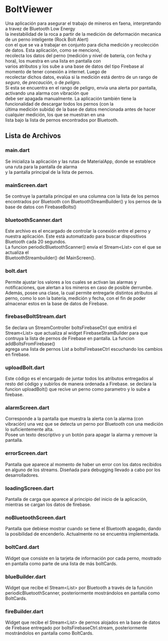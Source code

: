 # BoltViewer

Una aplicación para asegurar el trabajo de mineros en faena, interpretando a travez de Bluetooth Low Energy  
la inestabilidad de la roca a partir de la medición de deformación mecanica de un perno inteligente (Rock Bolt Alert)  
con el que se va a trabajar en conjunto para dicha medición y recolección de datos. Esta aplicación, como se mencionó,  
recolecta los datos del perno (medición y nivel de batería, con fecha y hora), los muestra en una lista en pantalla con   
varios atributos y los sube a una base de datos del tipo Firebase al momento de tener conexión a internet. Luego de  
recolectar dichos datos, evalúa si la medición está dentro de un rango de *seguro*, de *precaución*, o de *peligro*.  
Si esta se encuentra en el rango de peligro, envía una alerta por pantalla, activando una alarma con vibración que  
debe ser apagada manualmente. La aplicación también tiene la funcionalidad de descargar todos los pernos (con la  
última medición subida) de la base de datos mencionada antes de hacer cualquier medición, los que se muestran en una  
lista bajo la lista de pernos encontrados por Bluetooth.

## Lista de Archivos

### main.dart

Se inicializa la aplicación y las rutas de MaterialApp, donde se establece una ruta para la pantalla de alarma  
y la pantalla principal de la lista de pernos.

### mainScreen.dart

Se contruye la pantalla principal en una columna con la lista de los pernos encontrados por Bluetooth con BluetoothStreamBuilder() y los pernos de la base de datos con FirebaseBolts()

### bluetoothScanner.dart

Este archivo es el encargado de controlar la conexión entre el perno y nuestra aplicación. Este está automatizado para buscar dispositivos Bluetooth cada 20 segundos.  
La funcion periodicBluetoothScanner() envía el Stream<List<Bolt>> con el que se actualiza el   
BluetoothStreambuilder() del MainScreen().

### bolt.dart

Permite ajustar los valores a los cuales se activan las alarmas y notificaciones, que alertan a los mineros en caso de posible derrumbe. Además, posee una clase, la cual   permite entregarle distintos atributos al perno, como lo son la batería, medición y fecha, con el fin de poder almacenar estos en la base de datos de Firebase.

### firebaseBoltStream.dart

Se declara un StreamController boltsFirebaseCtrl que emitirá el Stream<List<Bolt>> que actualiza al widget FirebaseStramBuilder para que contruya la lista de pernos de Firebase en pantalla. La funcion addBoltsFromFirebase()  
agrega una lista de pernos List<Bolt> a boltsFirebaseCtrl escuchando los cambios en firebase.

### uploadBolt.dart

Este código es el encargado de juntar todos los atributos entregados al resto del código y subirlos de manera ordenada a Firebase. se declara la funcion uploadBolt() que recive un perno como parametro y lo sube a firebase.

### alarmScreen.dart

Corresponde a la pantalla que muestra la alerta con la alarma (con vibración) una vez que se detecta un perno por Bluetooth con una medición lo suficientemente alta.  
Posee un texto descriptivo y un botón para apagar la alarma y remover la pantalla.

### errorScreen.dart

Pantalla que aparece al momento de haber un error con los datos recibidos en alguno de los streams. Diseñada para debugging llevado a cabo por los desarrolladores.

### loadingScreen.dart

Pantalla de carga que aparece al principio del inicio de la aplicación, mientras se cargan los datos de firebase.

### noBluetoothScreen.dart

Pantalla que debiese mostrar cuando se tiene el Bluetooth apagado, dando la posibilidad de encenderlo. Actualmente no se encuentra implementada.

### boltCard.dart

Widget que consiste en la tarjeta de información por cada perno, mostrado en pantalla como parte de una lista de más boltCards.

### blueBuilder.dart

Widget que recibe el Stream<List<Bolt>> por Bluetooth a través de la función periodicBluetoothScanner, posteriormente mostrándolos en pantalla como BoltCards.

### fireBuilder.dart

Widget que recibe el Stream<List<Bolt>>  de pernos alojados en la base de datos de Firebase entregado por boltsFirebaseCtrl.stream, posteriormente mostrándolos en pantalla como BoltCards.
